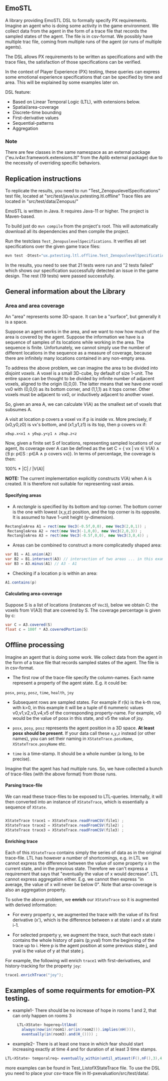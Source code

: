 ## EmoSTL

A library providing EmoSTL DSL to formally specify PX requirements. Imagine an agent who is doing some activity in the game environment. We collect data from the agent in the form of a trace file that records the sampled states of the agent. The file is in csv-format. We possibly have multiple trac file, coming from multiple runs of the agent (or runs of multiple agents).

The DSL allows PX requirements to be written as specifications and with the  trace files, the satisfaction of those specifications can be verified.

In the context of Player Experience (PX) testing, these queries can express some emotional experience specifications that can be specified by time and area. This will be explained by some examples later on.

DSL feature:

   * Based on Linear Temporal Logic (LTL), with extensions below.
   * Spatial/area-coverage
   * Discrete-time bounding
   * First-derivative values
   * Sequential-patterns
   * Aggregation
### Note
There are few classes in the same namespace as an external package ("eu.iv4xr.framework.extensions.ltl" from the Aplib external package) due to the necessity of overriding specific behaviors.

## Replication instructions
To replicate the results, you need to run "Test_ZenopuslevelSpecifications" test file, located at "src/test/java/ux.pxtesting.ltl.offline"
Trace files are located in "src/test/data/Zenopus/"

EmoSTL is written in Java. It requires Java-11 or higher. The project is Maven-based.

To build just do `mvn compile` from the project's root. This will automatically download all its dependencies and then compile the project.

Run the testclass `Test_ZenopuslevelSpecifications`. It verifies all set specifications over the given game trace files:

```java
mvn test -Dtest="ux.pxtesting.ltl.offline.Test_ZenopuslevelSpecifications" -Dmaven.test.failure.ignore=true

```
In the results, you need to see that 21 tests were run and "2 tests failed" which shows our specification successfully detected an issue in the game design. The rest (19 tests) were passed successfully.
## General information about the Library
### Area and area coverage
An "area" represents some 3D-space. It can be a "surface", but generally it is a space.

Suppose an agent works in the area, and we want to now how much of the area is covered by the agent. Suppose the information we have is a sequence of samples of its locations while working in the area. The sequence is finite. Unfortunately, we cannot simply use the number of different locations in the sequence as a measure of coverage, because there are infinitely many locations contained in any non-empty area.

To address the above problem, we can imagine the area to be divided into disjoint _voxels_. A voxel is a small 3D-cube, by default of size 1-unit. The entire space can be thought to be divided by infinite number of adjacent voxels, aligned to the origin (0,0,0). The latter means that we have one voxel vx0 with (0,0,0)
as its bottom corner, and (1,1,1) as it tops corner. Other voxels must be adjacent to vx0, or inductively adjacent to another voxel.

So, given an area A, we can calculate V(A) as the smallest set of voxels that subsumes A.

A visit at location p covers a voxel vx if p is inside vx. More precisely, if (x0,y0,z0) is vx's bottom, and (x1,y1,z1) is its top, then p covers vx if:

    x0≤p.x<x1 ∧ y0≤p.y<y1 ∧ z0≤p.z<z

Now, given a finite set S of locations, representing sampled locations of our agent, its coverage over A can be defined as the set C = { vx | vx ∈ V(A) ∧ (∃ p: p∈S : p∈A ∧ p covers vx)}. In terms of percentage, the coverage is then:

   100% * |C| / |V(A)|

**NOTE:** The current implementation explicitly constructs V(A) when A is created. It is therefore not suitable for representing vast areas.

#### Specifying areas

   * A _rectangle_ is specified by its bottom and top corner. The bottom corner is
   the one with lowest (x,y,z) position, and the top corner is its opposite.
   It is assumed to have 1-unit height (y-dimension).

   ```Java
   RectangleArea A1 = rect(new Vec3(-0.5f,0,0), new Vec3(2,0,1)) ;
	RectangleArea A2 = rect(new Vec3(-1,0,0), new Vec3(2,0,3)) ;
	RectangleArea A3 = rect(new Vec3(-0.5f,0,0), new Vec3(3,0,4)) ;

   ```

   * Areas can be combined to construct a more complicatedly shaped area:

   ```Java
   var B1 = A1.union(A2)
   var B2 = B1.intersect(A3) // intersection of two areas ... in this example this gives empty
   var B3 = A3.minus(A1) // A3 - A1
   ```

   * Checking if a location p is within an area:

   ```Java
   A1.contains(p)
   ```

#### Calculating area-coverage

Suppose S is a list of locations (instances of `Vec3`), below we obtain C: the voxels from V(A3) that are covered by S. The coverage percentage is given by c:

```Java
var C = A3.covered(S)
float c = 100f * A3.coveredPortion(S)
```


## Offline processing

Imagine an agent that is doing some work. We collect data from the agent in the form of a trace file that records sampled states of the agent. The file is in csv-format.

   * The first row of the trace-file specify the column-names. Each name represent a property of the agent state. E.g. it could be:

   `posx`, `posy`, `posz`, `time`, `health`, `joy`

   * Subsequent rows are sampled states. For example if r(k) is the k-th row, with k>0, in this example it will be a tuple of 6 nummeric values v0,v1,v2,v3,v4,v5 of the corresponding property-name. For example, v0 would be the value of posx in this state, and v5 the value of joy.

   * `posx`, `posy`, `posz` represents the agent position in a 3D space. **At least posx should be present**. If your data call these `x`,`y`,`z` instead (or other names), you can set their naming in `XStateTrace.posxName`, `XStateTrace.posyName` etc.

   * `time` is a time-stamp. It should be a whole number (a long, to be precise).

Imagine that the agent has had multiple runs. So, we have collected a bunch of trace-files (with the above format) from those runs.

#### Parsing trace-file

We can read these trace-files to be exposed to LTL-queries. Internally, it will then converted into an instance of `XStateTrace`, which is essentially a sequence of `XState`.

```Java

XStateTrace trace1 = XStateTrace.readFromCSV(file1) ;
XStateTrace trace2 = XStateTrace.readFromCSV(file2) ;
XStateTrace trace3 = XStateTrace.readFromCSV(file3) ;
```

#### Enriching trace

Each of this `XStateTrace` contains simply the series of data as in the original trace-file. LTL has however a number of shortcomings, e.g. in LTL we cannot express the difference between the value of some property x in the current state, and in the previous state. Therefore we can't express a requirement that says that "eventually the value of x would decrease". LTL cannot express aggregation either. E.g. we cannot then express "in average, the value of x will never be below 0". Note that area-coverage is also an aggregation property.

To solve the above problem, we **enrich** our `XStateTrace` so it is augmented with derived information:

   * For every property x, we augmented the trace with the value of its first derivative (x'), which is the difference between x at state i and x at state i-1.

   * For selected property y, we augment the trace, such that each state i contains the whole history of pairs (p,yval) from the beginning of the trace up to i. Here p is the agent position at some previous state j, and yval is the value of y at that state j.

For example, the following will enrich `trace1` with first-derivatives, and history-tracking for the property `joy`:

```Java
trace1.enrichTrace("joy");
```

## Examples of some requirments for emotion-PX testing.
* example1- There should be no increase of hope in rooms 1 and 2, that can only happen on rooms 3

  ```Java
	LTL<XState> hopereq=ltlAnd(
      always(now(in(room1).or(in(room2))).implies(nH())),
      eventually(in(room3).and(H_()))) ;
  ```

 * example2- There is at least one trace in which fear should start increasing exactly at time 4 and for duration of at least 3 time stamps.

  ```Java  
  LTL<XState> temporalreq= eventually_within(until_atLeast(F(),nF(),3),4,4);
  ```

  more examples can be found in Test_ListofXStateTrace file.
  To use the DSL you need to place your csv-trace file in ltl-pxevaluation/src/test/data/.

